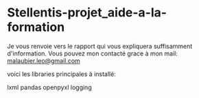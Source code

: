 # Stellentis-projet_aide-a-la-formation

Je vous renvoie vers le rapport qui vous expliquera suffisamment d'information. 
Vous pouvez mon contacté grace à mon mail:
malaubier.leo@gmail.com

voici les libraries principales à installé:

lxml
pandas
openpyxl
logging
